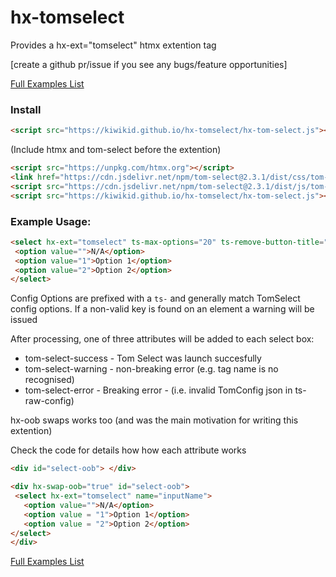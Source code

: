 # hx-tomselect

Provides a hx-ext="tomselect" htmx extention tag

[create a github pr/issue if you see any bugs/feature opportunities]


<a href="https://kiwikid.github.io/hx-tomselect/">Full Examples List</a>

### Install
```html
<script src="https://kiwikid.github.io/hx-tomselect/hx-tom-select.js"></script>
```


(Include htmx and tom-select before the extention)
```html
<script src="https://unpkg.com/htmx.org"></script>
<link href="https://cdn.jsdelivr.net/npm/tom-select@2.3.1/dist/css/tom-select.css" rel="stylesheet"/>
<script src="https://cdn.jsdelivr.net/npm/tom-select@2.3.1/dist/js/tom-select.complete.min.js"></script>
<script src="https://kiwikid.github.io/hx-tomselect/hx-tom-select.js"></script>
```



### Example Usage:
```html
<select hx-ext="tomselect" ts-max-options="20" ts-remove-button-title="Remove this player" multiple>
 <option value="">N/A</option>
 <option value="1">Option 1</option>
 <option value="2">Option 2</option>
</select>
```

Config Options are prefixed with a `ts-` and generally match TomSelect config options. If a non-valid key is found on an element a warning will be issued

After processing, one of three attributes will be added to each select box:

- tom-select-success - Tom Select was launch succesfully
- tom-select-warning - non-breaking error (e.g. tag name is no recognised)
- tom-select-error - Breaking error - (i.e. invalid TomConfig json in ts-raw-config)

hx-oob swaps works too (and was the main motivation for writing this extention)

Check the code for details how how each attribute works

```html
<div id="select-oob"> </div>
```

```html
<div hx-swap-oob="true" id="select-oob"> 
 <select hx-ext="tomselect" name="inputName">
   <option value="">N/A</option>
   <option value = "1">Option 1</option>
   <option value = "2">Option 2</option>
</select>
</div>
```



<a href="https://kiwikid.github.io/hx-tomselect/">Full Examples List</a>